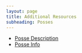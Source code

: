 ```yaml
---
layout: page
title: Additional Resources
subheading: Posses
---
```


* [Posse Description](https://docs.google.com/document/d/1_zyuAcGAiPhUDcKsDaZXCI2GHefNuQXGXKDHWKdjXcc/edit?usp=sharing)
* [Posse Info](https://docs.google.com/document/d/1OKjq08T6Wrw9IZi_lAGCHvVbWFRItvI966SLstMXVew/edit)

